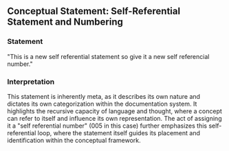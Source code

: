 ## Conceptual Statement: Self-Referential Statement and Numbering

### Statement
"This is a new self referential statement so give it a new self referencial number."

### Interpretation
This statement is inherently meta, as it describes its own nature and dictates its own categorization within the documentation system. It highlights the recursive capacity of language and thought, where a concept can refer to itself and influence its own representation. The act of assigning it a "self referential number" (005 in this case) further emphasizes this self-referential loop, where the statement itself guides its placement and identification within the conceptual framework.
